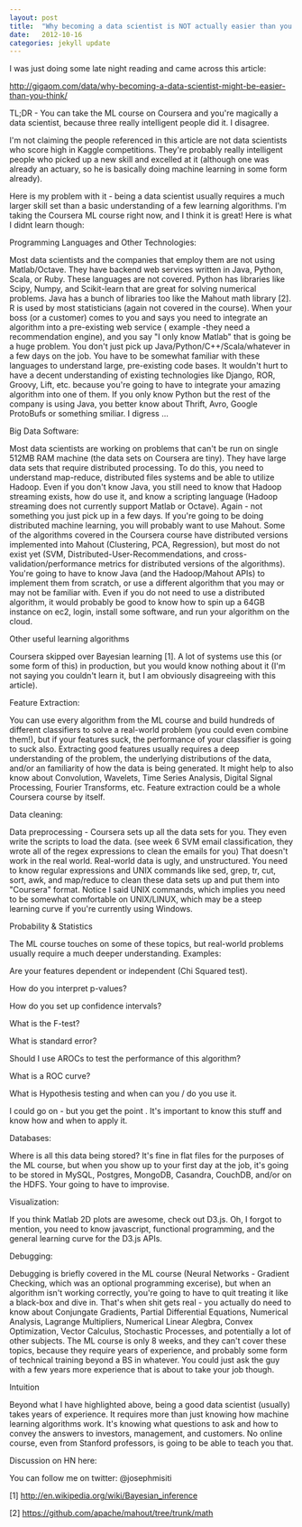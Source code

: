 ```yaml
---
layout: post
title:  "Why becoming a data scientist is NOT actually easier than you think"
date:   2012-10-16
categories: jekyll update
---
```


I was just doing some late night reading and came across this article:

http://gigaom.com/data/why-becoming-a-data-scientist-might-be-easier-than-you-think/

TL;DR - You can take the ML course on Coursera and you're magically a data scientist, because three really intelligent people did it. I disagree.

I'm not claiming the people referenced in this article are not data scientists who score high in Kaggle competitions. They're probably really intelligent people who picked up a new skill and excelled at it (although one was already an actuary, so he is basically doing machine learning in some form already).

Here is my problem with it - being a data scientist usually requires a much larger skill set than a basic understanding of a few learning algorithms. I'm taking the Coursera ML course right now, and I think it is great! Here is what I didnt learn though:

Programming Languages and Other Technologies:

Most data scientists and the companies that employ them are not using Matlab/Octave. They have backend web services written in Java, Python, Scala, or Ruby. These languages are not covered. Python has libraries like Scipy, Numpy, and Scikit-learn that are great for solving numerical problems. Java has a bunch of libraries too like the Mahout math library [2]. R is used by most statisticians (again not covered in the course). When your boss (or a customer) comes to you and says you need to integrate an algorithm into a pre-existing web service ( example -they need a recommendation engine), and you say "I only know Matlab" that is going be a huge problem. You don't just pick up Java/Python/C++/Scala/whatever in a few days on the job. You have to be somewhat familiar with these languages to understand large, pre-existing code bases. It wouldn't hurt to have a decent understanding of existing technologies like Django, ROR, Groovy, Lift, etc. because you're going to have to integrate your amazing algorithm into one of them. If you only know Python but the rest of the company is using Java, you better know about Thrift, Avro, Google ProtoBufs or something smiliar. I digress ...

Big Data Software:

Most data scientists are working on problems that can't be run on single 512MB RAM machine (the data sets on Coursera are tiny). They have large data sets that require distributed processing. To do this, you need to understand map-reduce, distributed files systems and be able to utilize Hadoop. Even if you don't know Java, you still need to know that Hadoop streaming exists, how do use it, and know a scripting language (Hadoop streaming does not currently support Matlab or Octave). Again - not something you just pick up in a few days. If you're going to be doing distributed machine learning, you will probably want to use Mahout. Some of the algorithms covered in the Coursera course have distributed versions implemented into Mahout (Clustering, PCA, Regression), but most do not exist yet (SVM, Distributed-User-Recommendations, and cross-validation/performance metrics for distributed versions of the algorithms). You're going to have to know Java (and the Hadoop/Mahout APIs) to implement them from scratch, or use a different algorithm that you may or may not be familiar with. Even if you do not need to use a distributed algorithm, it would probably be good to know how to spin up a 64GB instance on ec2, login, install some software, and run your algorithm on the cloud.

Other useful learning algorithms

Coursera skipped over Bayesian learning [1]. A lot of systems use this (or some form of this) in production, but you would know nothing about it (I'm not saying you couldn't learn it, but I am obviously disagreeing with this article).

Feature Extraction:

You can use every algorithm from the ML course and build hundreds of different classifiers to solve a real-world problem (you could even combine them!), but if your features suck, the performance of your classifier is going to suck also. Extracting good features usually requires a deep understanding of the problem, the underlying distributions of the data, and/or an familiarity of how the data is being generated. It might help to also know about Convolution, Wavelets, Time Series Analysis, Digital Signal Processing, Fourier Transforms, etc. Feature extraction could be a whole Coursera course by itself.

Data cleaning:

Data preprocessing - Coursera sets up all the data sets for you. They even write the scripts to load the data. (see week 6 SVM email classification, they wrote all of the regex expressions to clean the emails for you) That doesn't work in the real world. Real-world data is ugly, and unstructured. You need to know regular expressions and UNIX commands like sed, grep, tr, cut, sort, awk, and map/reduce to clean these data sets up and put them into "Coursera" format. Notice I said UNIX commands, which implies you need to be somewhat comfortable on UNIX/LINUX, which may be a steep learning curve if you're currently using Windows.

Probability & Statistics

The ML course touches on some of these topics, but real-world problems usually require a much deeper understanding. Examples:

Are your features dependent or independent (Chi Squared test).

How do you interpret p-values?

How do you set up confidence intervals?

What is the F-test?

What is standard error?

Should I use AROCs to test the performance of this algorithm?

What is a ROC curve?

What is Hypothesis testing and when can you / do you use it.

I could go on - but you get the point . It's important to know this stuff and know how and when to apply it.

Databases:

Where is all this data being stored? It's fine in flat files for the purposes of the ML course, but when you show up to your first day at the job, it's going to be stored in MySQL, Postgres, MongoDB, Casandra, CouchDB, and/or on the HDFS. Your going to have to improvise.

Visualization:

If you think Matlab 2D plots are awesome, check out D3.js. Oh, I forgot to mention, you need to know javascript, functional programming, and the general learning curve for the D3.js APIs.

Debugging:

Debugging is briefly covered in the ML course (Neural Networks - Gradient Checking, which was an optional programming excerise), but when an algorithm isn't working correctly, you're going to have to quit treating it like a black-box and dive in. That's when shit gets real - you actually do need to know about Conjungate Gradients, Partial Differential Equations, Numerical Analysis, Lagrange Multipliers, Numerical Linear Alegbra, Convex Optimization, Vector Calculus, Stochastic Processes, and potentially a lot of other subjects. The ML course is only 8 weeks, and they can't cover these topics, because they require years of experience, and probably some form of technical training beyond a BS in whatever. You could just ask the guy with a few years more experience that is about to take your job though.

Intuition

Beyond what I have highlighted above, being a good data scientist (usually) takes years of experience. It requires more than just knowing how machine learning algorithms work. It's knowing what questions to ask and how to convey the answers to investors, management, and customers. No online course, even from Stanford professors, is going to be able to teach you that.

Discussion on HN here:

You can follow me on twitter: @josephmisiti

[1] http://en.wikipedia.org/wiki/Bayesian_inference

[2] https://github.com/apache/mahout/tree/trunk/math